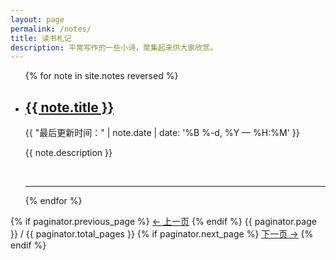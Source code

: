 ```yaml
---
layout: page
permalink: /notes/
title: 读书札记
description: 平常写作的一些小诗，聚集起来供大家欣赏。
---
```


<ul class="post-list">
{% for note in site.notes reversed %}
    <li>
        <h2><a class="poem-title" href="{{ note.url | prepend: site.baseurl }}">{{ note.title }}</a></h2>
        <p class="post-meta">{{ "最后更新时间：" | note.date | date: '%B %-d, %Y — %H:%M' }}</p>
        <p>{{ note.description }}</p>
        <br/>
        <hr/>
      </li>
{% endfor %}
</ul>

<nav class="pagination" role="navigation">
  {% if paginator.previous_page %}
  <a class="previous pagination__newer btn btn-small btn-tertiary" href="{{ paginator.previous_page_path }}">&larr; 上一页</a>
  {% endif %}
  <span class="page_num pagination__page-number">{{ paginator.page }} / {{ paginator.total_pages }}</span>
  {% if paginator.next_page %}
  <a class="next pagination__older btn btn-small btn-tertiary" href="{{ paginator.next_page_path }}">下一页 &rarr;</a>
  {% endif %}
</nav>
